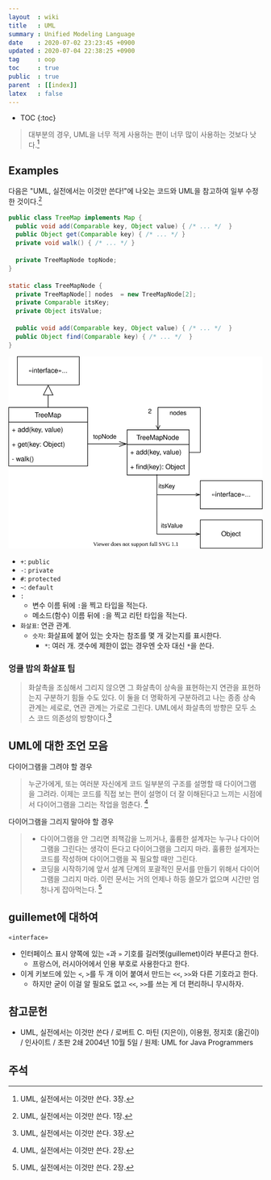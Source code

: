 ```yaml
---
layout  : wiki
title   : UML
summary : Unified Modeling Language
date    : 2020-07-02 23:23:45 +0900
updated : 2020-07-04 22:38:25 +0900
tag     : oop
toc     : true
public  : true
parent  : [[index]]
latex   : false
---
```

* TOC
{:toc}

> 대부분의 경우, UML을 너무 적게 사용하는 편이 너무 많이 사용하는 것보다 낫다.[^bob-c3]

## Examples

다음은 "UML, 실전에서는 이것만 쓴다!"에 나오는 코드와 UML을 참고하여 일부 수정한 것이다.[^bob-c1]

```java
public class TreeMap implements Map {
  public void add(Comparable key, Object value) { /* ... */  }
  public Object get(Comparable key) { /* ... */ }
  private void walk() { /* ... */ }

  private TreeMapNode topNode;
}

static class TreeMapNode {
  private TreeMapNode[] nodes  = new TreeMapNode[2];
  private Comparable itsKey;
  private Object itsValue;

  public void add(Comparable key, Object value) { /* ... */  }
  public Object find(Comparable key) { /* ... */  }
}
```

![]( /post-img/uml/uml-01.svg )

- `+`: `public`
- `-`: `private`
- `#`: `protected`
- `~`: `default`
- `:`
    - 변수 이름 뒤에 `:`을 찍고 타입을 적는다.
    - 메소드(함수) 이름 뒤에 `:`을 찍고 리턴 타입을 적는다.
- `화살표`: 연관 관계.
    - `숫자`: 화살표에 붙어 있는 숫자는 참조를 몇 개 갖는지를 표시한다.
        - `*`: 여러 개. 갯수에 제한이 없는 경우엔 숫자 대신 `*`을 쓴다.

### 엉클 밥의 화살표 팁

> 화살촉을 조심해서 그리지 않으면 그 화살촉이 상속을 표현하는지 연관을 표현하는지 구분하기 힘들 수도 있다.
이 둘을 더 명확하게 구분하려고 나는 종종 상속 관계는 세로로, 연관 관계는 가로로 그린다.
UML에서 화살촉의 방향은 모두 소스 코드 의존성의 방향이다.[^bob-c3]

## UML에 대한 조언 모음

다이어그램을 그려야 할 경우

> 누군가에게, 또는 여러분 자신에게 코드 일부분의 구조를 설명할 때 다이어그램을 그려라. 이제는 코드를 직접 보는 편이 설명이 더 잘 이해된다고 느끼는 시점에서 다이어그램을 그리는 작업을 멈춘다.
[^bob-c2]

다이어그램을 그리지 말아야 할 경우

> - 다이어그램을 안 그리면 죄책감을 느끼거나, 훌륭한 설계자는 누구나 다이어그램을 그린다는 생각이 든다고 다이어그램을 그리지 마라.
훌륭한 설계자는 코드를 작성하며 다이어그램을 꼭 필요할 때만 그린다.
> - 코딩을 시작하기에 앞서 설계 단계의 포괄적인 문서를 만들기 위해서 다이어그램을 그리지 마라. 이런 문서는 거의 언제나 하등 쓸모가 없으며 시간만 엄청나게 잡아먹는다.
[^bob-c2]

## guillemet에 대하여

```
«interface»
```

- 인터페이스 표시 양쪽에 있는 `«`과 `»` 기호를 길러멧(guillemet)이라 부른다고 한다.
    - 프랑스어, 러시아어에서 인용 부호로 사용한다고 한다.
- 이게 키보드에 있는 `<`, `>`를 두 개 이어 붙여서 만드는 `<<`, `>>`와 다른 기호라고 한다.
    - 하지만 굳이 이걸 알 필요도 없고 `<<`, `>>`를 쓰는 게 더 편리하니 무시하자.


## 참고문헌

-  UML, 실전에서는 이것만 쓴다 / 로버트 C. 마틴 (지은이), 이용원, 정지호 (옮긴이) / 인사이트 / 초판 2쇄 2004년 10월 5일 / 원제: UML for Java Programmers

## 주석

[^bob-c1]: UML, 실전에서는 이것만 쓴다. 1장.
[^bob-c2]: UML, 실전에서는 이것만 쓴다. 2장.
[^bob-c3]: UML, 실전에서는 이것만 쓴다. 3장.

